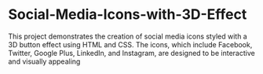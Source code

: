 # Social-Media-Icons-with-3D-Effect
This project demonstrates the creation of social media icons styled with a 3D button effect using HTML and CSS. The icons, which include Facebook, Twitter, Google Plus, LinkedIn, and Instagram, are designed to be interactive and visually appealing
